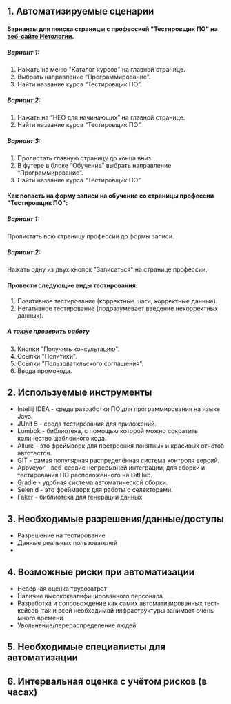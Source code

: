 ## 1. Автоматизируемые сценарии
#### Варианты для поиска страницы с профессией "Тестировщик ПО" на [веб-сайте Нетологии](https://netology.ru/).
##### Вариант 1:
1. Нажать на меню "Каталог курсов" на главной странице.
2. Выбрать направление “Программирование”.
3. Найти название курса “Тестировщик ПО”.

##### Вариант 2:
1. Нажать на “НЕО для начинающих” на главной странице.
2. Найти название курса “Тестировщик ПО”.

##### Вариант 3:
1. Пролистать главную страницу до конца вниз.
2. В футере в блоке “Обучение” выбрать направление “Программирование”.
3. Найти название курса “Тестировщик ПО”.

#### Как попасть на форму записи на обучение со страницы профессии "Тестировщик ПО":

##### Вариант 1:
Пролистать всю страницу профессии до формы записи.

##### Вариант 2:
Нажать одну из двух кнопок "Записаться" на странице профессии.

#### Провести следующие виды тестирования:

1. Позитивное тестирование (корректные  шаги,  корректные данные).
2. Негативное тестирование (подразумевает  введение  некорректных данных).

##### А также проверить работу

3. Кнопки "Получить консультацию".
4. Ссылки "Политики".
5. Ссылки "Пользоваткльского соглашения".
6. Ввода промокода.

## 2. Используемые инструменты

+ Intellij IDEA - среда разработки ПО для программирования на языке Java.  
+ JUnit 5 - среда тестирования для приложений.  
+ Lombok - библиотека, с помощью которой можно сократить количество шаблонного кода.  
+ Allure - это фреймворк для построения понятных и красивых отчётов автотестов.  
+ GIT - самая популярная распределённая система контроля версий.  
+ Appveyor - веб-сервис непрерывной интеграции, для сборки и тестирования ПО расположенного на GitHub.
+ Gradle - удобная система автоматической сборки.
+ Selenid - это фреймворк для работы с селекторами.  
+ Faker - библиотека для генерации данных.  

## 3. Необходимые разрешения/данные/доступы

+ Разрешение на тестирование
+ Данные реальных пользователей
+ 

## 4. Возможные риски при автоматизации

+ Неверная оценка трудозатрат
+ Наличие высококвалифицированного персонала
+ Разработка и сопровождение как самих автоматизированных тест-кейсов, так и всей необходимой инфраструктуры занимает очень много времени
+ Увольнение/перераспределение людей

## 5. Необходимые специалисты для автоматизации

## 6. Интервальная оценка с учётом рисков (в часах)
